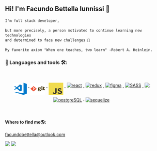 <!--  <div align="center">
 <img src="https://media.giphy.com/media/Y1vohJMVMtjSQxmUot/giphy.gif" alt="Hi!" width="350"   
  style="display:flex; border-radius:10px"/>
</div> -->


## Hi! I'm Facundo Bettella Iunnissi 👋


```
I'm full stack developer, 

but more precisely, a person motivated to continue learning new technologies 
and determined to face new challenges 🚀

My favorite axiom "When one teaches, two learn" -Robert A. Heinlein.
```

### 🧰 Languages and tools 🛠️: 

</br>

<p align="center">
 <a href='https://code.visualstudio.com/'>
  <img src="https://raw.githubusercontent.com/github/explore/80688e429a7d4ef2fca1e82350fe8e3517d3494d/topics/visual-studio-code/visual-studio-code.png" alt="VS Code" height="40" width='45' style="vertical-align:top; margin:4px">
 </a>  
 
 <a href='https://git-scm.com'/>
  <img src="https://raw.githubusercontent.com/github/explore/80688e429a7d4ef2fca1e82350fe8e3517d3494d/topics/git/git.png" alt="git" height="40" width='48' style="vertical-align:top; margin:4px">
 </a>  
  
 <a href='https://www.javascript.com/'/>
  <img src="https://raw.githubusercontent.com/github/explore/80688e429a7d4ef2fca1e82350fe8e3517d3494d/topics/javascript/javascript.png"  alt="Javascript" height="40" width='48' style="vertical-align:top; margin:4px">
 </a>
 
 <a href='https://reactjs.org'/>
  <img src="https://rosolutions.com.mx/blog/wp-content/uploads/2019/06/1-y6C4nSvy2Woe0m7bWEn4BA.png" alt="react" height="40" style="vertical-    align:top; margin:4px">
 </a>
 
 <a href='https://redux.js.org'/>
 <img src="https://www.cloudsavvyit.com/p/uploads/2021/02/99128fa6.jpg?width=1198&trim=1,1&bg-color=000&pad=1,1" alt="redux" height="40"  style="vertical-align:top; margin:4px"> 
 </a>
 
 
 <a href='https://www.figma.com'/>
  <img src="https://e7.pngegg.com/pngimages/431/965/png-clipart-figma-designer-computer-icons-material-design-design-rectangle-poster.png"  alt="figma" height="40" width="45"style="vertical-align:top; margin:4px">
 </a>
 
 
 <a href='https://sass-lang.com/'/>
   <img src="https://sass-lang.com/assets/img/styleguide/white-e44bed0d.png" alt="SASS" height="40" style="vertical-align:top; margin:4px">
 </a>
 
 <a href='https://nodejs.org/en'/>
  <img src="https://wallpapercave.com/wp/wp6606918.jpg" height="40" style="vertical-align:top; margin:4px"> 
 </a>
 
  <a href='https://www.postgresql.org'/>
   <img src="https://miro.medium.com/max/2000/1*3zADeX-f3kiPritXGxEFgw.png" alt="postgreSQL" height="40" style="vertical-align:top; margin:4px"> 
  </a>
 
 <a href='https://sequelize.org/'/>
 <img src="https://encrypted-tbn0.gstatic.com/images?q=tbn:ANd9GcRYg_FBiB0q-O0Z2WpI18qUXsfBjRamOD1HLevbBlEurTsrLKVfeAXGM1wKFZU2IdpkHHU&usqp=CAU"  alt="sequelize" height="40" width='45' style="vertical-align:top; margin:4px"> 
   </a>
 
</p>

</br>
    
 #### Where to find me🌎:
 
facundobettella@outlook.com
 <p align="left"> 
 <a href="https://linkedin.com/in/facundo-bettella-iunnissi-dev/"><img src="https://cdn.icon-icons.com/icons2/642/PNG/512/linkedin_icon-icons.com_59208.png" width="35"/ margin="3"></a> 
 <a href="https://wa.link/02lwxl"><img src="https://i.pinimg.com/736x/92/44/d2/9244d2a6de6c585813fa2ca2214f8f3a.jpg" width="35"/></a> 
 </p>
 
 


 




